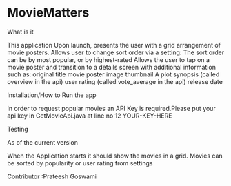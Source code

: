 # MovieMatters
What is it

This application Upon launch, presents the user with a grid arrangement of movie posters. Allows user to change sort order via a setting: 
The sort order can be by most popular, or by highest-rated Allows the user to tap on a movie poster and 
transition to a details screen with additional information such as: 
original title movie poster image thumbnail A plot synopsis (called overview in the api) user rating 
(called vote_average in the api) release date

Installation/How to Run the app

In order to request popular movies an API Key is required.Please put your api key in GetMovieApi.java
at line no 12 YOUR-KEY-HERE

Testing

As of the current version

When the Application starts it should show the movies in a grid.
Movies can be sorted by popularity or user rating from settings

Contributor :Prateesh Goswami
